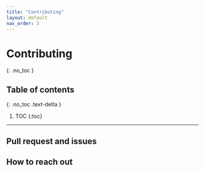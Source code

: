 ```yaml
---
title: "Contributing"
layout: default
nav_order: 3
---
```


# Contributing
{: .no_toc }

## Table of contents
{: .no_toc .text-delta }

1. TOC
{:toc}

---

## Pull request and issues

## How to reach out
